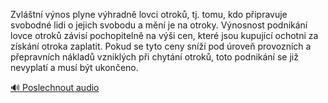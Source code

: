 
Zvláštní výnos plyne výhradně lovci otroků, tj. tomu, kdo připravuje svobodné lidi o jejich svobodu a mění je na otroky. Výnosnost podnikání lovce otroků závisí pochopitelně na výši cen, které jsou kupující ochotni za získání otroka zaplatit. Pokud se tyto ceny sníží pod úroveň provozních a přepravních nákladů vzniklých při chytání otroků, toto podnikání se již nevyplatí a musí být ukončeno.

[🔊 Poslechnout audio](/data/7-paragraphs/audio/chapter_114/para_004-Zvltn-vnos-plyne-vhradn-lovci-otrok-tj-to.mp3)
